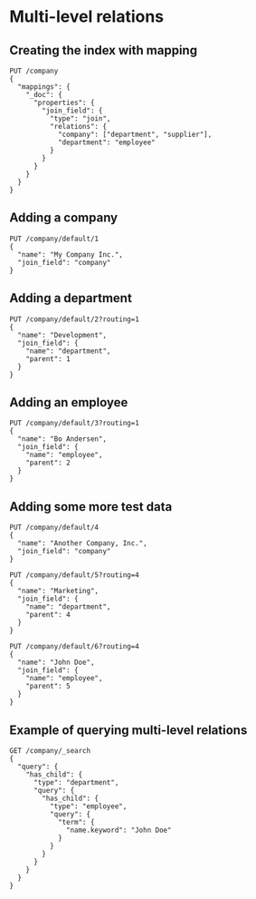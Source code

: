 # Multi-level relations

## Creating the index with mapping

```
PUT /company
{
  "mappings": {
    "_doc": {
      "properties": {
        "join_field": { 
          "type": "join",
          "relations": {
            "company": ["department", "supplier"],
            "department": "employee"
          }
        }
      }
    }
  }
}
```

## Adding a company

```
PUT /company/default/1
{
  "name": "My Company Inc.",
  "join_field": "company"
}
```

## Adding a department

```
PUT /company/default/2?routing=1
{
  "name": "Development",
  "join_field": {
    "name": "department",
    "parent": 1
  }
}
```

## Adding an employee

```
PUT /company/default/3?routing=1
{
  "name": "Bo Andersen",
  "join_field": {
    "name": "employee",
    "parent": 2
  }
}
```

## Adding some more test data
```
PUT /company/default/4
{
  "name": "Another Company, Inc.",
  "join_field": "company"
}
```

```
PUT /company/default/5?routing=4
{
  "name": "Marketing",
  "join_field": {
    "name": "department",
    "parent": 4
  }
}
```

```
PUT /company/default/6?routing=4
{
  "name": "John Doe",
  "join_field": {
    "name": "employee",
    "parent": 5
  }
}
```

## Example of querying multi-level relations

```
GET /company/_search
{
  "query": {
    "has_child": {
      "type": "department",
      "query": {
        "has_child": {
          "type": "employee",
          "query": {
            "term": {
              "name.keyword": "John Doe"
            }
          }
        }
      }
    }
  }
}
```